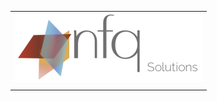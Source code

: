 |                                                     |
| :---------------------------------------------------|
| ![](../docs/_static/nfq-solutions-logo-300x111.png) |
|                                                     |
